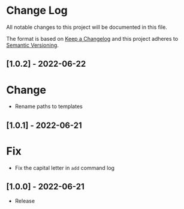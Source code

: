 # Change Log

All notable changes to this project will be documented in this file.

The format is based on [Keep a Changelog](http://keepachangelog.com/)
and this project adheres to [Semantic Versioning](http://semver.org/).

## [1.0.2] - 2022-06-22

# Change

- Rename paths to templates

## [1.0.1] - 2022-06-21

# Fix

- Fix the capital letter in `add` command log

## [1.0.0] - 2022-06-21

- Release

